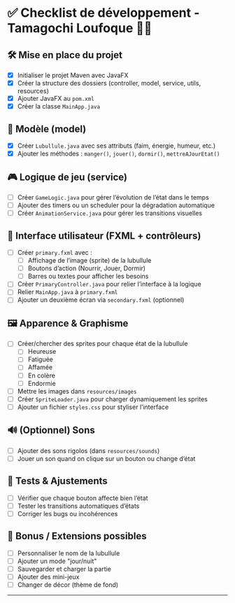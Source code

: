 # ✅ Checklist de développement - Tamagochi Loufoque 🐛💬

## 🛠️ Mise en place du projet
- [x] Initialiser le projet Maven avec JavaFX
- [x] Créer la structure des dossiers (controller, model, service, utils, resources)
- [x] Ajouter JavaFX au `pom.xml`
- [x] Créer la classe `MainApp.java`

## 🧠 Modèle (model)
- [x] Créer `Lubullule.java` avec ses attributs (faim, énergie, humeur, etc.)
- [x] Ajouter les méthodes : `manger()`, `jouer()`, `dormir()`, `mettreAJourEtat()`

## 🎮 Logique de jeu (service)
- [ ] Créer `GameLogic.java` pour gérer l’évolution de l’état dans le temps
- [ ] Ajouter des timers ou un scheduler pour la dégradation automatique
- [ ] Créer `AnimationService.java` pour gérer les transitions visuelles

## 🎨 Interface utilisateur (FXML + contrôleurs)
- [ ] Créer `primary.fxml` avec :
  - [ ] Affichage de l’image (sprite) de la lubullule
  - [ ] Boutons d’action (Nourrir, Jouer, Dormir)
  - [ ] Barres ou textes pour afficher les besoins
- [ ] Créer `PrimaryController.java` pour relier l’interface à la logique
- [ ] Relier `MainApp.java` à `primary.fxml`
- [ ] Ajouter un deuxième écran via `secondary.fxml` (optionnel)

## 🖼️ Apparence & Graphisme
- [ ] Créer/chercher des sprites pour chaque état de la lubullule
  - [ ] Heureuse
  - [ ] Fatiguée
  - [ ] Affamée
  - [ ] En colère
  - [ ] Endormie
- [ ] Mettre les images dans `resources/images`
- [ ] Créer `SpriteLoader.java` pour charger dynamiquement les sprites
- [ ] Ajouter un fichier `styles.css` pour styliser l’interface

## 🔊 (Optionnel) Sons
- [ ] Ajouter des sons rigolos (dans `resources/sounds`)
- [ ] Jouer un son quand on clique sur un bouton ou change d’état

## 🧪 Tests & Ajustements
- [ ] Vérifier que chaque bouton affecte bien l’état
- [ ] Tester les transitions automatiques d’états
- [ ] Corriger les bugs ou incohérences

## 🎁 Bonus / Extensions possibles
- [ ] Personnaliser le nom de la lubullule
- [ ] Ajouter un mode "jour/nuit"
- [ ] Sauvegarder et charger la partie
- [ ] Ajouter des mini-jeux
- [ ] Changer de décor (thème de fond)

---

